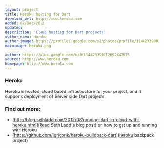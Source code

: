 ```yaml
---
layout: project
title: Heroku hosting for Dart
download_url: http://www.heroku.com
added: 02/Dec/2012
updated: 
description: 'Cloud hosting for Dart projects'
author_name: Heroku
author_image: https://profiles.google.com/s2/photos/profile/114423390012692442615
mainimage: heroku.png

author: https://plus.google.com/u/0/114423390012692442615
source: http://www.heroku.com
homepage: http://www.heroku.com
---
```


### Heroku

Heroku is hosted, cloud based infrastructure for your project, and it supports deployment of Server side Dart projects.

### Find out more:

- [http://blog.sethladd.com/2012/08/running-dart-in-cloud-with-heroku.html](Read Seth Ladd's blog post) on how to get up and running with Heroku
- [https://github.com/igrigorik/heroku-buildpack-dart](heroku backpack project)
